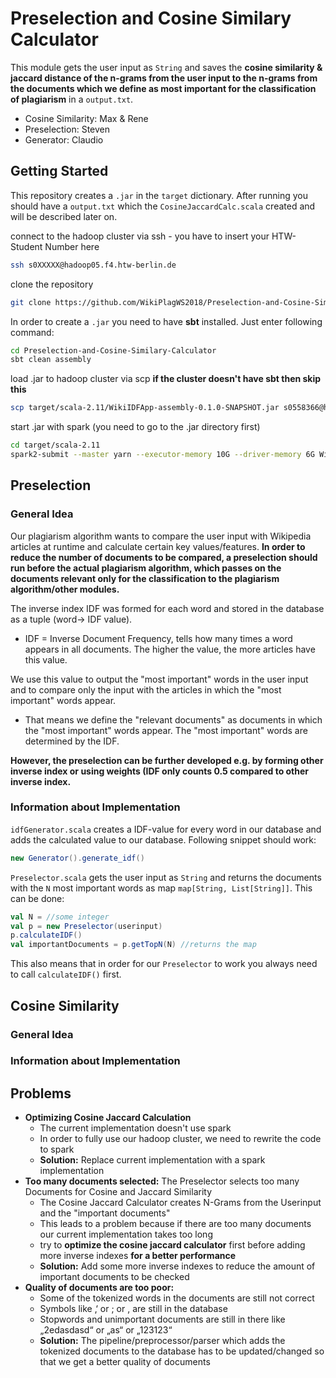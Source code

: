 # Preselection and Cosine Similary Calculator
This module gets the user input as ```String``` and saves the **cosine similarity & jaccard distance of the n-grams from the user input to the n-grams from the documents which we define as most important for the classification of plagiarism** in a ```output.txt```. 
- Cosine Similarity: Max & Rene
- Preselection: Steven
- Generator: Claudio

## Getting Started
This repository creates a ```.jar``` in the ```target``` dictionary. After running you should have a ```output.txt``` which the ```CosineJaccardCalc.scala``` created and will be described later on.

connect to the hadoop cluster via ssh - you have to insert your HTW-Student Number here
```bash
ssh s0XXXXX@hadoop05.f4.htw-berlin.de
```

clone the repository
```bash
git clone https://github.com/WikiPlagWS2018/Preselection-and-Cosine-Similary-Calculator.git
```

In order to create a ```.jar``` you need to have **sbt** installed. Just enter following command:
```bash
cd Preselection-and-Cosine-Similary-Calculator
sbt clean assembly
```

load .jar to hadoop cluster via scp **if the cluster doesn't have sbt then skip this**
```bash
scp target/scala-2.11/WikiIDFApp-assembly-0.1.0-SNAPSHOT.jar s0558366@hadoop05.f4.htw-berlin.de:~
```

start .jar with spark (you need to go to the .jar directory first)
```bash
cd target/scala-2.11
spark2-submit --master yarn --executor-memory 10G --driver-memory 6G WikiIDFApp-assembly-0.1.0-SNAPSHOT.jar > std_out.out 2> std_err.err &
```
  
## Preselection
### General Idea
Our plagiarism algorithm wants to compare the user input with Wikipedia articles at runtime and calculate certain key values/features. **In order to reduce the number of documents to be compared, a preselection should run before the actual plagiarism algorithm, which passes on the documents relevant only for the classification to the plagiarism algorithm/other modules.**

The inverse index IDF was formed for each word and stored in the database as a tuple (word-> IDF value).
- IDF = Inverse Document Frequency, tells how many times a word appears in all documents. The higher the value, the more articles have this value.

We use this value to output the "most important" words in the user input and to compare only the input with the articles in which the "most important" words appear.
- That means we define the "relevant documents" as documents in which the "most important" words appear. The "most important" words are determined by the IDF.

**However, the preselection can be further developed e.g. by forming other inverse index or using weights (IDF only counts 0.5 compared to other inverse index.**

### Information about Implementation
```idfGenerator.scala``` creates a IDF-value for every word in our database and adds the calculated value to our database. Following snippet should work:

```scala
new Generator().generate_idf()
```

```Preselector.scala``` gets the user input as ```String``` and returns the documents with the ```N``` most important words as map ```map[String, List[String]]```. This can be done:
```scala
val N = //some integer
val p = new Preselector(userinput)
p.calculateIDF()
val importantDocuments = p.getTopN(N) //returns the map
```
This also means that in order for our ```Preselector``` to work you always need to call ```calculateIDF()``` first.

## Cosine Similarity
### General Idea

### Information about Implementation

## Problems
- **Optimizing Cosine Jaccard Calculation** 
  - The current implementation doesn't use spark
  - In order to fully use our hadoop cluster, we need to rewrite the code to spark
  - **Solution:** Replace current implementation with a spark implementation
- **Too many documents selected:** The Preselector selects too many Documents for Cosine and Jaccard Similarity 
  - The Cosine Jaccard Calculator creates N-Grams from the Userinput and the "important documents"
  - This leads to a problem because if there are too many documents our current implementation takes too long
  - try to **optimize the cosine jaccard calculator** first before adding more inverse indexes **for a better performance**
  - **Solution:** Add  some more inverse indexes to reduce the amount of important documents to be checked
- **Quality of documents are too poor:** 
  - Some of the tokenized words in the documents are still not correct
  - Symbols like ‚‘ or ; or , are still in the database  
  - Stopwords and unimportant documents are still in there like „2edasdasd“ or „as“ or „123123“
  - **Solution:** The pipeline/preprocessor/parser which adds the tokenized documents to the database has to be updated/changed so that we get a better quality of documents
